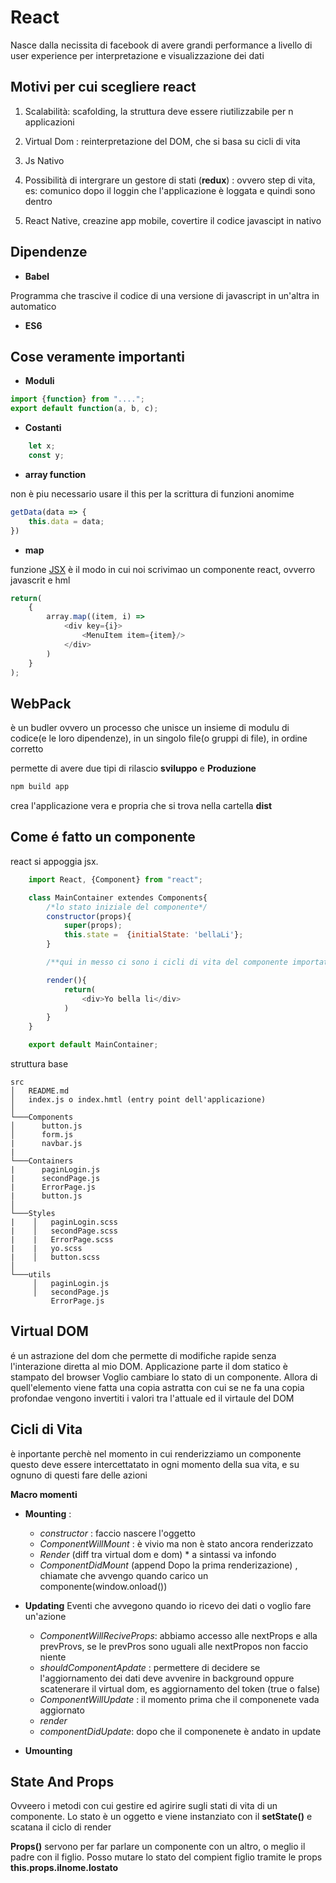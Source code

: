 # React

Nasce dalla necissita di facebook di avere grandi performance a livello di user experience per interpretazione e visualizzazione dei dati

## Motivi per cui scegliere react

1. Scalabilità: scafolding, la struttura deve essere riutilizzabile per n applicazioni

2. Virtual Dom : reinterpretazione del DOM, che si basa su cicli di vita

3. Js Nativo

4. Possibilità di intergrare un gestore di stati (**redux**) : ovvero step di vita, es: comunico dopo il loggin che l'applicazione è loggata e quindi sono dentro

5. React Native, creazine app mobile, covertire il codice javascipt in nativo

## Dipendenze

* **Babel**

Programma che trascive il codice di una versione di javascript in un'altra in automatico

* **ES6**


## Cose veramente importanti

* **Moduli**

```js
import {function} from "....";  
export default function(a, b, c);
```

* **Costanti**

```js
    let x;
    const y;
```

* **array function**

non è piu necessario usare il this per la scrittura di funzioni anomime

```js
getData(data => {
    this.data = data;
})
```

* **map** 

funzione [JSX](https://jsx.github.io/) è il modo in cui noi scrivimao un componente react, ovverro javascrit e hml

```js
return(
    { 
        array.map((item, i) =>
            <div key={i}>
                <MenuItem item={item}/>
            </div>
        )
    }
);
```

## WebPack

è un budler ovvero un processo che unisce un insieme di modulu di codice(e le loro dipendenze), in un singolo file(o gruppi di file), in ordine corretto

permette di avere due tipi di rilascio **sviluppo** e **Produzione** 

```sh
npm build app
```

crea l'applicazione vera e propria che si trova nella cartella **dist**

## Come é fatto un componente

react si appoggia jsx.

```js
    import React, {Component} from "react";

    class MainContainer extendes Components{
        /*lo stato iniziale del componente*/
        constructor(props){
            super(props);
            this.state =  {initialState: 'bellaLi'};
        }

        /**qui in messo ci sono i cicli di vita del componente importati dalla lib react*/

        render(){
            return(
                <div>Yo bella li</div>
            )
        }
    }

    export default MainContainer;
```

struttura base

```
src
│   README.md
│   index.js o index.hmtl (entry point dell'applicazione)    
│
└───Components
│      button.js
│      form.js
|      navbar.js    
|   
└───Containers 
|      paginLogin.js
|      secondPage.js
|      ErrorPage.js
|      button.js
│     
└───Styles
|    │   paginLogin.scss
|    │   secondPage.scss
|    |   ErrorPage.scss
|    |   yo.scss
|    │   button.scss
│     
└───utils
     │   paginLogin.js
     │   secondPage.js
         ErrorPage.js

```


## Virtual DOM

é un astrazione del dom che permette di modifiche rapide senza l'interazione diretta al mio DOM. 
Applicazione parte il dom statico è stampato del browser
Voglio cambiare lo stato di un componente.
Allora di quell'elemento viene fatta una copia astratta con cui se ne fa una copia profondae vengono invertiti i valori tra l'attuale ed il virtaule del DOM

## Cicli di Vita

è inportante perchè nel momento in cui renderizziamo un componente questo deve essere intercettatato in ogni momento della sua vita, e su ognuno di questi fare delle azioni

**Macro momenti**

* **Mounting** :
    * *constructor* : faccio nascere l'oggetto
    * *ComponentWillMount* : è vivio ma non è stato ancora renderizzato
    * *Render* (diff tra virtual dom e dom) * a sintassi va infondo
    * *ComponentDidMount* (append Dopo la prima renderizazione) , chiamate che avvengo quando carico un componente(window.onload())

* **Updating** Eventi che avvegono quando io ricevo dei dati o voglio fare un'azione

    * *ComponentWillReciveProps*: abbiamo accesso alle nextProps e alla prevProvs, se le prevPros sono uguali alle nextPropos non faccio niente
    * *shouldComponentApdate* : permettere di decidere se l'aggiornamento dei dati deve avvenire in background oppure scatenerare il virtual dom, es aggiornamento del token (true o false)
    * *ComponentWillUpdate* : il momento prima che il componenete vada aggiornato
    * *render*
    * *componentDidUpdate*: dopo che il componenete è andato in update

* **Umounting**

## State And Props

Ovveero i metodi con cui gestire ed agirire sugli stati di vita di un componente. Lo stato è un oggetto e viene instanziato con il **setState()** e scatana il ciclo di render

**Props()** servono per far parlare un componente con un altro, o meglio il padre con il figlio. Posso mutare lo stato del compient figlio tramite le props
**this.props.ilnome.lostato**